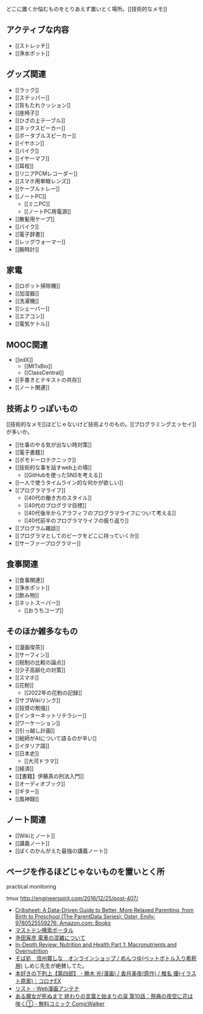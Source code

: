 どこに置くか悩むものをとりあえず置いとく場所。[[技術的なメモ]]

## アクティブな内容

- [[ストレッチ]]
- [[浄水ポット]]

## グッズ関連

- [[ラック]]
- [[ステッパー]]
- [[背もたれクッション]]
- [[座椅子]]
- [[ひざの上テーブル]]
- [[ネックスピーカー]]
- [[ポータブルスピーカー]]
- [[イヤホン]]
- [[バイク]]
- [[イヤーマフ]]
- [[耳栓]]
- [[リニアPCMレコーダー]]
- [[スマホ用単眼レンズ]]
- [[ケーブルトレー]]
- [[ノートPC]]
   - [[ミニPC]]
   - [[ノートPC用電源]]
- [[散髪用ケープ]]
- [[バイク]]
- [[電子辞書]]
- [[レッグウォーマー]]
- [[腕時計]]

## 家電

- [[ロボット掃除機]]
- [[加湿器]]
- [[洗濯機]]
- [[シェーバー]]
- [[エアコン]]
- [[電気ケトル]]

## MOOC関連

- [[edX]]
   - [[MITxBio]]
   - [[ClassCentral]]
- [[手書きとテキストの共存]]
- [[ノート関連]]

## 技術よりっぽいもの

[[技術的なメモ]]ほどじゃないけど技術よりのもの。[[プログラミングエッセイ]]が多いか。

- [[仕事のやる気が出ない時対策]]
- [[電子書籍]]
- [[ポモドーロテクニック]]
- [[技術的な事を話すweb上の場]]
  - [[GitHubを使ったSNSを考える]]
- [[一人で使うタイムライン的な何かが欲しい]]
- [[プログラマライフ]]
  - [[40代の働き方のスタイル]]
  - [[40代のプログラマ目標]]
  - [[40代後半からアラフィフのプログラマライフについて考える]]
  - [[40代前半のプログラマライフの振り返り]]
- [[プログラム雑談]]
- [[プログラマとしてのピークをどこに持っていくか]]
- [[サーファープログラマー]]

## 食事関連

- [[食事関連]]
- [[浄水ポット]]
- [[飲み物]]
- [[ネットスーパー]]
  - [[おうちコープ]]

## そのほか雑多なもの

- [[漫画喫茶]]
- [[サーフィン]]
- [[税制の比較の論点]]
- [[少子高齢化の対策]]
- [[スマホ]]
- [[花粉]]
  - [[2022年の花粉の記録]]
- [[サブWikiリンク]]
- [[投資の勉強]]
- [[インターネットリテラシー]]
- [[ワーケーション]]
- [[引っ越し計画]]
- [[絵師がAIについて語るのが辛い]]
- [[イタリア語]]
- [[日本史]]
  - [[大河ドラマ]]
- [[経済]]
- [[【書籍】伊藤真の刑法入門]]
- [[オーディオブック]]
- [[ギター]]
- [[風神録]]

## ノート関連

- [[Wikiとノート]]
- [[講義ノート]]
- [[ぼくのかんがえた最強の講義ノート]]

## ページを作るほどじゃないものを置いとく所

practical monitoring

tmux
http://engineerspirit.com/2016/12/25/post-407/

- [Cribsheet: A Data-Driven Guide to Better, More Relaxed Parenting, from Birth to Preschool (The ParentData Series): Oster, Emily: 9780525559276: Amazon.com: Books](https://www.amazon.com/Cribsheet-Data-Driven-Relaxed-Parenting-Preschool/dp/0525559272/)
- [マストドン検索ポータル](https://msearch.fediverse.media/)
- [寺田寅彦 電車の混雑について](https://www.aozora.gr.jp/cards/000042/files/2449_11267.html)
- [In-Depth Review: Nutrition and Health Part 1: Macronutrients and Overnutrition](https://www.classcentral.com/report/review-nutrition-and-health-part-1/)
- [そば処　信州霧しな　オンラインショップ / めんつゆ(ペットボトル入り希釈用)](https://www.shinshukirishina.co.jp/products/detail.php?product_id=420) しめじ先生が絶賛してた。
- [本好きの下剋上【第四部】 - 勝木 光(漫画) / 香月美夜(原作) / 椎名 優(イラスト原案)｜コロナEX](https://to-corona-ex.com/comics/20000000051070)
- [リスト - Web漫画アンテナ](https://webcomics.jp/list/t8fjl)
- [ある魔女が死ぬまで 終わりの言葉と始まりの涙 第10話：祭典の夜空に花は咲く① - 無料コミック ComicWalker](https://comic-walker.com/viewer/?cid=KDCW_AM19203824010010_68&dlcl=ja&tw=2)